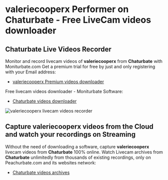 # valeriecooperx Performer on Chaturbate - Free LiveCam videos downloader

## Chaturbate Live Videos Recorder

Monitor and record livecam videos of **valeriecooperx** from **Chaturbate** with Moniturbate.com
Get a premium trial for free by just and only registering with your Email address:
* [valeriecooperx Premium videos downloader](https://moniturbate.com/request-demo-licence-key.html)

Free livecam videos downloader - Moniturbate Software:
* [Chaturbate videos downloader](https://moniturbate.com/moniturbate-download-software.html)

![valeriecooperx livecam videos recorder](https://peachurnet.com/templates/moniturbate-software.png)


## Capture valeriecooperx videos from the Cloud and watch your recordings on Streaming

Without the need of downloading a software, capture **valeriecooperx** livecam videos from **Chaturbate** 100% online.
Watch Livecam archives from **Chaturbate** unlimitedly from thousands of existing recordings, only on Peachurbate.com and its websites network:
* [Chaturbate videos archives](https://peachurnet.com/)